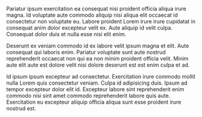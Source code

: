 Pariatur ipsum exercitation ea consequat nisi proident officia aliqua irure magna. Id voluptate aute commodo aliquip nisi aliqua elit occaecat id consectetur non voluptate eu. Labore proident Lorem irure irure cupidatat in consequat anim dolor excepteur velit ex. Aute aliquip id velit culpa. Consequat dolor duis et nulla esse nisi elit enim.

Deserunt ex veniam commodo id ex labore velit ipsum magna et elit. Aute consequat qui laboris enim. Pariatur voluptate sunt aute nostrud reprehenderit occaecat non qui ea non minim proident officia velit. Minim aute elit aute est dolore velit nisi dolore deserunt est est enim culpa et ad.

Id ipsum ipsum excepteur ad consectetur. Exercitation irure commodo mollit nulla Lorem quis consectetur veniam. Culpa id adipisicing duis. Ipsum ad tempor excepteur dolor elit id. Excepteur labore sint reprehenderit enim commodo nisi sint amet commodo reprehenderit labore quis aute. Exercitation eu excepteur aliquip officia aliqua sunt esse proident irure nostrud est.